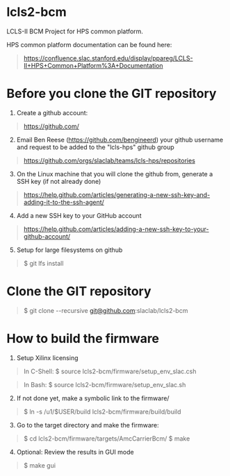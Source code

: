 # lcls2-bcm
LCLS-II BCM Project for HPS common platform.

HPS common platform documentation can be found here:

> https://confluence.slac.stanford.edu/display/ppareg/LCLS-II+HPS+Common+Platform%3A+Documentation

# Before you clone the GIT repository

1) Create a github account:
> https://github.com/

2) Email Ben Reese (https://github.com/bengineerd) your github username and request to be added to the "lcls-hps" github group
> https://github.com/orgs/slaclab/teams/lcls-hps/repositories

3) On the Linux machine that you will clone the github from, generate a SSH key (if not already done)
> https://help.github.com/articles/generating-a-new-ssh-key-and-adding-it-to-the-ssh-agent/

4) Add a new SSH key to your GitHub account
> https://help.github.com/articles/adding-a-new-ssh-key-to-your-github-account/

5) Setup for large filesystems on github
> $ git lfs install

# Clone the GIT repository
> $ git clone --recursive git@github.com:slaclab/lcls2-bcm

# How to build the firmware

1) Setup Xilinx licensing
> In C-Shell: $ source lcls2-bcm/firmware/setup_env_slac.csh

> In Bash:    $ source lcls2-bcm/firmware/setup_env_slac.sh

2) If not done yet, make a symbolic link to the firmware/
> $ ln -s /u1/$USER/build lcls2-bcm/firmware/build/build

3) Go to the target directory and make the firmware:
> $ cd lcls2-bcm/firmware/targets/AmcCarrierBcm/
> $ make

4) Optional: Review the results in GUI mode
> $ make gui
